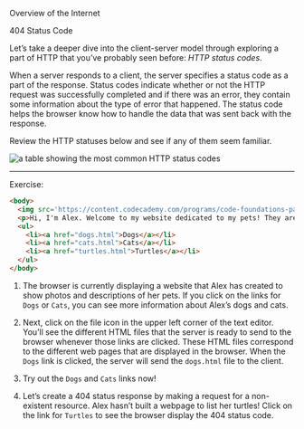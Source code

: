Overview of the Internet

404 Status Code

Let’s take a deeper dive into the client-server model through exploring a part of HTTP that you’ve probably seen before: _HTTP status codes_.

When a server responds to a client, the server specifies a status code as a part of the response. Status codes indicate whether or not the HTTP request was successfully completed and if there was an error, they contain some information about the type of error that happened. The status code helps the browser know how to handle the data that was sent back with the response.

Review the HTTP statuses below and see if any of them seem familiar.

![a table showing the most common HTTP status codes](https://content.codecademy.com/programs/code-foundations-path/web-dev-survey/table.svg)

---

Exercise:

```HTML
<body>
  <img src='https://content.codecademy.com/programs/code-foundations-path/web-dev-survey/pets.jpg' width='400px'/>
  <p>Hi, I'm Alex. Welcome to my website dedicated to my pets! They are the cutest buckets of joy you'll ever lay your eyes on! Check them out here:</p>
  <ul>
    <li><a href="dogs.html">Dogs</a></li>
    <li><a href="cats.html">Cats</a></li>
    <li><a href="turtles.html">Turtles</a></li>
  </ul>
</body>
```

1.  The browser is currently displaying a website that Alex has created to show photos and descriptions of her pets. If you click on the links for `Dogs` or `Cats`, you can see more information about Alex’s dogs and cats.
    
2.  Next, click on the file icon in the upper left corner of the text editor. You’ll see the different HTML files that the server is ready to send to the browser whenever those links are clicked. These HTML files correspond to the different web pages that are displayed in the browser. When the `Dogs` link is clicked, the server will send the `dogs.html` file to the client.
    
3.  Try out the `Dogs` and `Cats` links now!
    
4.  Let’s create a 404 status response by making a request for a non-existent resource. Alex hasn’t built a webpage to list her turtles! Click on the link for `Turtles` to see the browser display the 404 status code.

